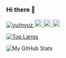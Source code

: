 ### Hi there 👋

<p align="left"> 
  <a href="https://github.com/yujinyuz/yujinyuz/">
    <img src="https://komarev.com/ghpvc/?username=yujinyuz" alt="yujinyuz" />
  </a>
  <a href="http://twitter.com/yujinyuz_">
    <img height="20" src="https://img.shields.io/twitter/follow/yujinyuz_?label=Twitter&logo=twitter&style=flat" />
  </a>
  <a href="https://github.com/yujinyuz">
    <img height="20" src="https://img.shields.io/github/followers/yujinyuz?label=follow&logo=github&style=flat" />
  </a>
  <a href="https://www.reddit.com/user/yujinyuz">
    <img height="20" src="https://img.shields.io/reddit/user-karma/combined/yujinyuz?label=Reddit&logo=reddit&style=flat" />
  </a>
  <!-- <a href="https://stackoverflow.com/users/3788603/yujinyuz">
    <img height="20" src="https://img.shields.io/stackexchange/stackoverflow/r/3788603?label=StackOverflow&logo=stack-overflow&style=flat" />
  </a> -->
</p>

<!--
**yujinyuz/yujinyuz** is a ✨ _special_ ✨ repository because its `README.md` (this file) appears on your GitHub profile.

Here are some ideas to get you started:

- 🔭 I’m currently working on ...
- 🌱 I’m currently learning ...
- 👯 I’m looking to collaborate on ...
- 🤔 I’m looking for help with ...
- 💬 Ask me about ...
- 📫 How to reach me: ...
- 😄 Pronouns: ...
- ⚡ Fun fact: ...
-->
[![Top Langs](https://github-readme-stats.vercel.app/api/top-langs/?username=yujinyuz)](https://github.com/anuraghazra/github-readme-stats)

![My GitHub Stats](https://github-readme-stats.vercel.app/api?username=yujinyuz&count_private=true&show_icons=true&theme=gruvbox)

